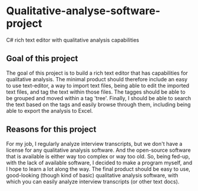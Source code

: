# Qualitative-analyse-software-project
C# rich text editor with qualitative analysis capabilities

## Goal of this project
The goal of this project is to build a rich text editor that has capabilities for qualitative analysis. The minimal product should therefore include an easy to use text-editor, a way to import text files, being able to edit the imported text files, and tag the text within those files. The tagges should be able to be grouped and moved within a tag 'tree'. Finally, I should be able to search the text based on the tags and easily browse through them, including being able to export the analysis to Excel. 

## Reasons for this project
For my job, I regularly analyze interview transcripts, but we don't have a license for any qualitative analysis software. And the open-source software that is available is either way too complex or way too old. So, being fed-up, with the lack of available software, I decided to make a program myself, and I hope to learn a lot along the way. The final product should be easy to use, good-looking (though kind of basic) qualitative analysis software, with which you can easily analyze interview transcripts (or other text docs).
